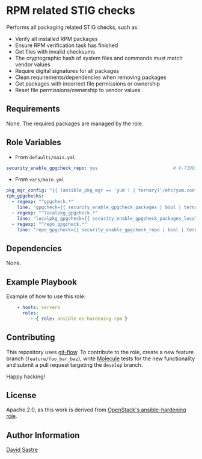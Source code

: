 # RPM related STIG checks

Performs all packaging related STIG checks, such as:

- Verify all installed RPM packages
- Ensure RPM verification task has finished
- Get files with invalid checksums
- The cryptographic hash of system files and commands must match vendor values
- Require digital signatures for all packages
- Clean requirements/dependencies when removing packages
- Get packages with incorrect file permissions or ownership
- Reset file permissions/ownership to vendor values

## Requirements

None. The required packages are managed by the role.

## Role Variables

- From `defaults/main.yml`

```yml
security_enable_gpgcheck_repo: yes                            # V-71981
```

- From `vars/main.yml`

```yml
pkg_mgr_config: "{{ (ansible_pkg_mgr == 'yum') | ternary('/etc/yum.conf', '/etc/dnf/dnf.conf') }}"
rpm_gpgchecks:
  - regexp: "^gpgcheck.*"
    line: "gpgcheck={{ security_enable_gpgcheck_packages | bool | ternary('1', 0) }}"
  - regexp: "^localpkg_gpgcheck.*"
    line: "localpkg_gpgcheck={{ security_enable_gpgcheck_packages_local | bool | ternary('1', 0) }}"
  - regexp: "^repo_gpgcheck.*"
    line: "repo_gpgcheck={{ security_enable_gpgcheck_repo | bool | ternary('1', 0) }}"
```

## Dependencies

None.

## Example Playbook

Example of how to use this role:

```yml
    - hosts: servers
      roles:
         - { role: ansible-os-hardening-rpm }
```

## Contributing

This repository uses [git-flow](http://nvie.com/posts/a-successful-git-branching-model/).
To contribute to the role, create a new feature branch (`feature/foo_bar_baz`),
write [Molecule](http://molecule.readthedocs.io/en/master/index.html) tests for the new functionality
and submit a pull request targeting the `develop` branch.

Happy hacking!

## License

Apache 2.0, as this work is derived from [OpenStack's ansible-hardening role](https://github.com/openstack/ansible-hardening).

## Author Information

[David Sastre](david.sastre@redhat.com)
